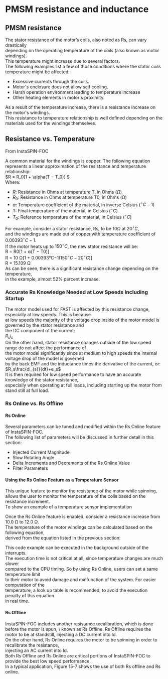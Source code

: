 # PMSM resistance and inductance

## PMSM resistance

The stator resistance of the motor’s coils, also noted as Rs, can vary drastically \
depending on the operating temperature of the coils (also known as motor windings). \
This temperature might increase due to several factors.\
The following examples list a few of those conditions where the stator coils temperature might be affected:
* Excessive currents through the coils.
* Motor's enclosure does not allow self cooling.
* Harsh operation environment leading to temperature increase
* Other heating elements in motor's proximity.

As a result of the temperature increase, there is a resistance increase on the motor's windings. \
This resistance to temperature relationship is well defined depending on the materials used for the windings themselves.

## Resistance vs. Temperature

From InstaSPIN-FOC

A common material for the windings is copper. The following equation represents a linear approximation of the
resistance and temperature relationship:\
$R = R_0[1 + \alpha(T − T_0)] $ \
Where:
* $R$: Resistance in Ohms at temperature T, in Ohms ($\Omega$)
* $R_0$: Resistance in Ohms at temperature T0, in Ohms (Ω)
* $\alpha$: Temperature coefficient of the material, in inverse Celsius ($^{\circ}C-1$)
* T: Final temperature of the material, in Celsius ($^{\circ}C$)
* $T_0$: Reference temperature of the material, in Celsius ($^{\circ}C$) 

For example, consider a stator resistance, Rs, to be $10\Omega$ at $20^{\circ}C$, \
and the windings are made out of copper,with temperature coefficient of $0.00393^{\circ}C-1$. \
If the motor heats up to $150^{\circ}C$, the new stator resistance will be:\
R = R0[1 + α(T − T0)]\
R = 10 Ω[1 + 0.00393°C−1($150^{\circ}C-20^{\circ}C$)]\
R = 15.109 Ω \
As can be seen, there is a significant resistance change depending on the temperature, \
in the example, almost 52% percent increase.

### Accurate Rs Knowledge Needed at Low Speeds Including Startup

The motor model used for FAST is affected by this resistance change, especially at low speeds. This is because\
at low speeds the majority of the voltage drop inside of the motor model is governed by the stator resistance and\
the DC component of the current:\
$R_si_s$\
On the other hand, stator resistance changes outside of the low speed range do not affect the performance of\
the motor model significantly since at medium to high speeds the internal voltage drop of the model is governed\
by the back EMF and the inductance times the derivative of the current, or:\
$R_s\frac{di_{s}}{dt}+e_s$\
It is then required for low speed performance to have an accurate knowledge of the stator resistance, \
especially when operating at full loads, including starting up the motor from stand still at full load.

### Rs Online vs. Rs Offline

#### Rs Online

Several parameters can be tuned and modified within the Rs Online feature of InstaSPIN-FOC. \
The following list of parameters will be discussed in further detail in this section:
* Injected Current Magnitude
* Slow Rotating Angle
* Delta Increments and Decrements of the Rs Online Value
* Filter Parameters

#### Using the Rs Online Feature as a Temperature Sensor

This unique feature to monitor the resistance of the motor while spinning, \
allows the user to monitor the temperature of the coils based on the resistance increment.\
To show an example of a temperature sensor implementation

Once the Rs Online feature is enabled, consider a resistance increase from 10.0 Ω to 12.0 Ω.\
The temperature of the motor windings can be calculated based on the following equation, \
derived from the equation listed in the previous section:

This code example can be executed in the background outside of the interrupts. \
The execution time is not critical at all, since temperature changes are much slower\
compared to the CPU timing. So by using Rs Online, users can set a same temperature limit \
to their motor to avoid damage and malfunction of the system. For easier computation of the \
temperature, a look up table is recommended, to avoid the execution penalty of this equation \
in real time.

#### Rs Offline


InstaSPIN-FOC includes another resistance recalibration, which is done before the motor is spun, \\
known as Rs Offline. Rs Offline requires the motor to be at standstill, injecting a DC current into Id. \
On the other hand, Rs Online requires the motor to be spinning in order to recalibrate the resistance, \
injecting an AC current into Id.\
Both Rs Offline and Rs Online are critical portions of InstaSPIN-FOC to provide the best low speed performance.\
In a typical application, Figure 15-7 shows the use of both Rs offline and Rs online.


